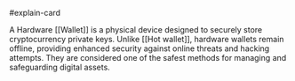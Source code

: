 #explain-card 

A Hardware [[Wallet]] is a physical device designed to securely store cryptocurrency private keys. Unlike [[Hot wallet]], hardware wallets remain offline, providing enhanced security against online threats and hacking attempts. They are considered one of the safest methods for managing and safeguarding digital assets.